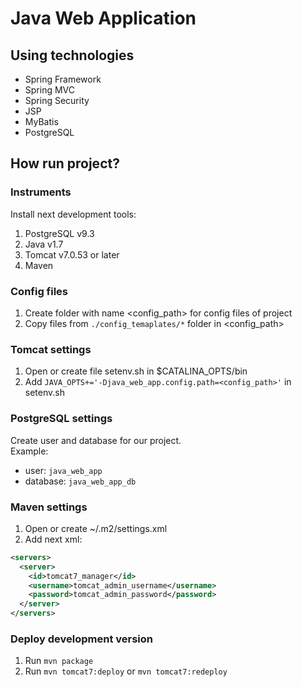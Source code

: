 # Java Web Application

## Using technologies

* Spring Framework
* Spring MVC
* Spring Security
* JSP
* MyBatis
* PostgreSQL

## How run project?

### Instruments

Install next development tools:

1. PostgreSQL v9.3
2. Java v1.7
3. Tomcat v7.0.53 or later
4. Maven

### Config files

1. Create folder with name <config_path> for config files of project
2. Copy files from `./config_temaplates/*` folder in <config_path>

### Tomcat settings

1. Open or create file setenv.sh in $CATALINA_OPTS/bin
2. Add `JAVA_OPTS+='-Djava_web_app.config.path=<config_path>'` in setenv.sh

### PostgreSQL settings

Create user and database for our project.  
Example:  
- user: `java_web_app`  
- database: `java_web_app_db`

### Maven settings

1. Open or create ~/.m2/settings.xml
2. Add next xml:
```xml
<servers>
  <server>
    <id>tomcat7_manager</id>
    <username>tomcat_admin_username</username>
    <password>tomcat_admin_password</password>
  </server>
</servers>
```

### Deploy development version

1. Run `mvn package`
2. Run `mvn tomcat7:deploy` or `mvn tomcat7:redeploy`
